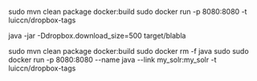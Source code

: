sudo mvn clean package docker:build
sudo docker run -p 8080:8080 -t luiccn/dropbox-tags

java -jar -Ddropbox.download_size=500 target/blabla

sudo mvn clean package docker:build
sudo docker rm -f java
sudo sudo docker run -p 8080:8080 --name java --link my_solr:my_solr -t luiccn/dropbox-tags
